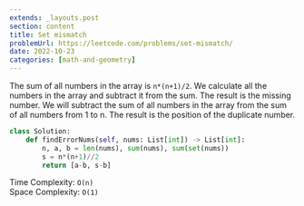 ```yaml
---
extends: _layouts.post
section: content
title: Set mismatch
problemUrl: https://leetcode.com/problems/set-mismatch/
date: 2022-10-23
categories: [math-and-geometry]
---
```


The sum of all numbers in the array is `n*(n+1)/2`. We calculate all the numbers in the array and subtract it from the sum. The result is the missing number. We will subtract the sum of all numbers in the array from the sum of all numbers from 1 to n. The result is the position of the duplicate number.

```python
class Solution:
    def findErrorNums(self, nums: List[int]) -> List[int]:
        n, a, b = len(nums), sum(nums), sum(set(nums))
        s = n*(n+1)//2
        return [a-b, s-b]
```

Time Complexity: `O(n)` <br/>
Space Complexity: `O(1)`